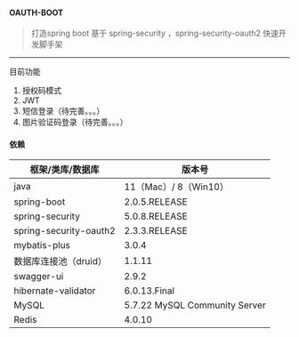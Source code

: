 #### OAUTH-BOOT

> 打造spring boot 基于 spring-security ，spring-security-oauth2 快速开发脚手架

---

目前功能
1. 授权码模式 
2. JWT 
3. 短信登录（待完善。。。）
4. 图片验证码登录（待完善。。。）

#### 依赖

|框架/类库/数据库|   版本号 |
|--|--|
|java|11（Mac）/ 8（Win10）|
| spring-boot | 2.0.5.RELEASE |
|spring-security|5.0.8.RELEASE |
|spring-security-oauth2|2.3.3.RELEASE|
|mybatis-plus|3.0.4|
|数据库连接池（druid）|1.1.11|
|swagger-ui|2.9.2|
|hibernate-validator|6.0.13.Final|
|MySQL|5.7.22 MySQL Community Server|
|Redis|4.0.10|